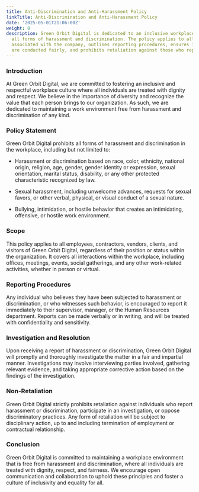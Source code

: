 ```yaml
---
title: Anti-Discrimination and Anti-Harassment Policy
linkTitle: Anti-Discrimination and Anti-Harassment Policy
date: '2025-05-01T21:06:00Z'
weight: 0
description: Green Orbit Digital is dedicated to an inclusive workplace, prohibiting
  all forms of harassment and discrimination. The policy applies to all individuals
  associated with the company, outlines reporting procedures, ensures investigations
  are conducted fairly, and prohibits retaliation against those who report issues.
---
```



### Introduction

At Green Orbit Digital, we are committed to fostering an inclusive and respectful workplace culture where all individuals are treated with dignity and respect. We believe in the importance of diversity and recognize the value that each person brings to our organization. As such, we are dedicated to maintaining a work environment free from harassment and discrimination of any kind.

### Policy Statement

Green Orbit Digital prohibits all forms of harassment and discrimination in the workplace, including but not limited to:

- Harassment or discrimination based on race, color, ethnicity, national origin, religion, age, gender, gender identity or expression, sexual orientation, marital status, disability, or any other protected characteristic recognized by law.

- Sexual harassment, including unwelcome advances, requests for sexual favors, or other verbal, physical, or visual conduct of a sexual nature.

- Bullying, intimidation, or hostile behavior that creates an intimidating, offensive, or hostile work environment.

### Scope

This policy applies to all employees, contractors, vendors, clients, and visitors of Green Orbit Digital, regardless of their position or status within the organization. It covers all interactions within the workplace, including offices, meetings, events, social gatherings, and any other work-related activities, whether in person or virtual.

### Reporting Procedures

Any individual who believes they have been subjected to harassment or discrimination, or who witnesses such behavior, is encouraged to report it immediately to their supervisor, manager, or the Human Resources department. Reports can be made verbally or in writing, and will be treated with confidentiality and sensitivity.

### Investigation and Resolution

Upon receiving a report of harassment or discrimination, Green Orbit Digital will promptly and thoroughly investigate the matter in a fair and impartial manner. Investigations may involve interviewing parties involved, gathering relevant evidence, and taking appropriate corrective action based on the findings of the investigation.

### Non-Retaliation

Green Orbit Digital strictly prohibits retaliation against individuals who report harassment or discrimination, participate in an investigation, or oppose discriminatory practices. Any form of retaliation will be subject to disciplinary action, up to and including termination of employment or contractual relationship.

### Conclusion

Green Orbit Digital is committed to maintaining a workplace environment that is free from harassment and discrimination, where all individuals are treated with dignity, respect, and fairness. We encourage open communication and collaboration to uphold these principles and foster a culture of inclusivity and equality for all.